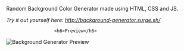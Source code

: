 Random Background Color Generator made using HTML, CSS and JS.

*Try it out yourself here:  http://background-generator.surge.sh/*

                      <h6>Preview</h6>
                      
![Background Generator Preview](Gradient_Background_Preview.gif)


